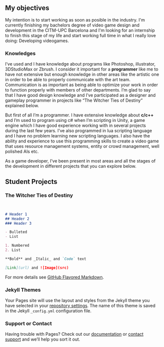 ## My objectives
My intention is to start working as soon as posible in the industry. I'm currently finishing my bachelors degree of video game design and development in the CITM-UPC Barcelona and I'm looking for an internship to finish this stage of my life and start working full time in what I really love doing: Developing videogames.

### Knowledges
I’ve used and I have knowledge about programs like Photoshop, illustrator,
3DStudioMax or Zbrush. I consider it important for a **programmer** like me to have not
extensive but enough knowledge in other areas like the artistic one in order to be
able to properly communicate with the art team. Communication is as important as
being able to optimize your work in order to function properly with members of other
departments.
I’m glad to say that I have good design knowledge and I’ve participated as a
designer and gameplay programmer in projects like “The Witcher Ties of Destiny” explained below.

But first of all I’m a programmer. I have extensive knowledge about **c/c++** and I’m
used to program using c# when I’m scripting in Unity, a game engine which I have
good experience working with in several projects during the last few years. I’ve also
programmed in lua scripting language and I have no problem learning new scripting
languages.
I also have the ability and experience to use this programming skills to create a video
game that uses resource management systems, entity or crowd management, well
polished AIs etc.

As a game developer, I’ve been present in most areas and all the stages of the
development in different projects that you can explore below.


## Student Projects


### The Witcher Ties of Destiny


```markdown


# Header 1
## Header 2
### Header 3

- Bulleted
- List

1. Numbered
2. List

**Bold** and _Italic_ and `Code` text

[Link](url) and ![Image](src)
```

For more details see [GitHub Flavored Markdown](https://guides.github.com/features/mastering-markdown/).

### Jekyll Themes

Your Pages site will use the layout and styles from the Jekyll theme you have selected in your [repository settings](https://github.com/Jaumeavinyo/Jaumeavinyo.github.io/settings/pages). The name of this theme is saved in the Jekyll `_config.yml` configuration file.

### Support or Contact

Having trouble with Pages? Check out our [documentation](https://docs.github.com/categories/github-pages-basics/) or [contact support](https://support.github.com/contact) and we’ll help you sort it out.

